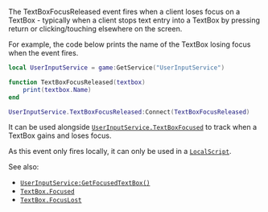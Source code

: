 The TextBoxFocusReleased event fires when a client loses focus on a
TextBox - typically when a client stops text entry into a TextBox by
pressing return or clicking/touching elsewhere on the screen.

For example, the code below prints the name of the TextBox losing focus
when the event fires.
```lua
local UserInputService = game:GetService("UserInputService")

function TextBoxFocusReleased(textbox)
	print(textbox.Name)
end

UserInputService.TextBoxFocusReleased:Connect(TextBoxFocusReleased)
```

It can be used alongside [`UserInputService.TextBoxFocused`](https://create.roblox.com/docs/reference/engine/classes/UserInputService#TextBoxFocused) to track
when a TextBox gains and loses focus.

As this event only fires locally, it can only be used in a
[`LocalScript`](https://create.roblox.com/docs/reference/engine/classes/LocalScript).

See also:

- [`UserInputService:GetFocusedTextBox()`](https://create.roblox.com/docs/reference/engine/classes/UserInputService#GetFocusedTextBox)
- [`TextBox.Focused`](https://create.roblox.com/docs/reference/engine/classes/TextBox#Focused)
- [`TextBox.FocusLost`](https://create.roblox.com/docs/reference/engine/classes/TextBox#FocusLost)